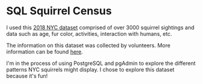 # SQL Squirrel Census

I used this [2018 NYC dataset](https://data.cityofnewyork.us/Environment/2018-Central-Park-Squirrel-Census-Squirrel-Data/vfnx-vebw/about_data) comprised of over 3000 squirrel sightings and data such as age, fur color, activities, interaction with humans, etc.

The information on this dataset was collected by volunteers. More information can be found [here](https://www.thesquirrelcensus.com/).

I'm in the process of using PostgreSQL and pgAdmin to explore the different patterns NYC squirrels might display. I chose to explore this dataset because it's fun!
